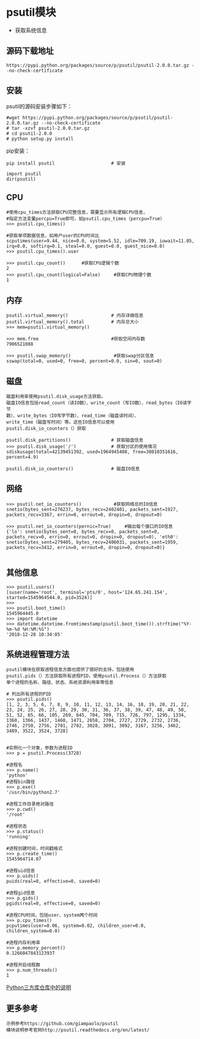 # psutil模块
- 获取系统信息

## 源码下载地址

    https://pypi.python.org/packages/source/p/psutil/psutil-2.0.0.tar.gz --no-check-certificate

## 安装

psutil的源码安装步骤如下：

```
#wget https://pypi.python.org/packages/source/p/psutil/psutil-2.0.0.tar.gz --no-check-certificate
# tar -xzvf psutil-2.0.0.tar.gz
# cd psutil-2.0.0
# python setup.py install
```

pip安装：

```
pip install psutil                     # 安装

import psutil
dir(psutil)
```

## CPU
```
#使用cpu_times方法获取CPU完整信息，需要显示所有逻辑CPU信息，
#指定方法变量percpu=True即可，如psutil.cpu_times（percpu=True）
>>> psutil.cpu_times()

#获取单项数据信息，如用户user的CPU时间比
scputimes(user=9.44, nice=0.0, system=5.52, idle=709.19, iowait=11.05, irq=0.0, softirq=0.1, steal=0.0, guest=0.0, guest_nice=0.0)
>>> psutil.cpu_times().user

>>> psutil.cpu_count()      #获取CPU逻辑个数
2
>>> psutil.cpu_count(logical=False)     #获取CPU物理个数
1

```


## 内存
```
psutil.virtual_memory()                # 内存详细信息
psutil.virtual_memory().total          # 内存总大小
>>> mem=psutil.virtual_memory()

>>> mem.free                           #获取空闲内存数
7906521088

>>> psutil.swap_memory()                #获取swap分区信息
sswap(total=0, used=0, free=0, percent=0.0, sin=0, sout=0)
```

## 磁盘

    磁盘利用率使用psutil.disk_usage方法获取。
    磁盘IO信息包括read_count（读IO数）、write_count（写IO数）、read_bytes（IO读字节
    数）、write_bytes（IO写字节数）、read_time（磁盘读时间）、
    write_time（磁盘写时间）等。这些IO信息可以使用
    psutil.disk_io_counters（）获取


```
psutil.disk_partitions()               # 获取磁盘信息
>>> psutil.disk_usage('/')             # 获取分区的使用情况
sdiskusage(total=42139451392, used=1964945408, free=38010351616, percent=4.9)

psutil.disk_io_counters()              # 磁盘IO信息
```

## 网络
```
>>> psutil.net_io_counters()            #获取网络总的IO信息
snetio(bytes_sent=276237, bytes_recv=2402401, packets_sent=1927, packets_recv=3367, errin=0, errout=0, dropin=0, dropout=0)

>>> psutil.net_io_counters(pernic=True)     #输出每个接口的IO信息
{'lo': snetio(bytes_sent=0, bytes_recv=0, packets_sent=0, packets_recv=0, errin=0, errout=0, dropin=0, dropout=0), 'eth0': snetio(bytes_sent=279405, bytes_recv=2406031, packets_sent=1959, packets_recv=3412, errin=0, errout=0, dropin=0, dropout=0)}


```
## 其他信息
```
>>> psutil.users()
[suser(name='root', terminal='pts/0', host='124.65.241.154', started=1545964544.0, pid=3524)]
>>>
>>> psutil.boot_time()
1545964445.0
>>> import datetime
>>> datetime.datetime.fromtimestamp(psutil.boot_time()).strftime("%Y-%m-%d %H:%M:%S")
'2018-12-28 10:34:05'
```

## 系统进程管理方法

    psutil模块在获取进程信息方面也提供了很好的支持，包括使用
    psutil.pids（）方法获取所有进程PID，使用psutil.Process（）方法获取
    单个进程的名称、路径、状态、系统资源利用率等信息

```
# 列出所有进程的PID
>>> psutil.pids()
[1, 2, 3, 5, 6, 7, 8, 9, 10, 11, 12, 13, 14, 16, 18, 19, 20, 21, 22, 23, 24, 25, 26, 27, 28, 29, 30, 31, 36, 37, 38, 39, 47, 48, 49, 50, 51, 52, 65, 66, 105, 269, 645, 704, 709, 715, 726, 797, 1295, 1334, 1360, 1366, 1437, 1460, 1471, 2658, 2704, 2727, 2729, 2732, 2736, 2746, 2750, 2756, 2781, 2782, 3028, 3091, 3092, 3167, 3256, 3462, 3489, 3522, 3524, 3728]


#实例化一个对象，参数为进程ID
>>> p = psutil.Process(3728)

#进程名
>>> p.name()
'python'
#进程bin路径
>>> p.exe()
'/usr/bin/python2.7'

#进程工作目录绝对路径
>>> p.cwd()
'/root'

#进程状态
>>> p.status()
'running'

#进程创建时间，时间戳格式
>>> p.create_time()
1545964714.07

#进程uid信息
>>> p.uids()
puids(real=0, effective=0, saved=0)

#进程gid信息
>>> p.gids()
pgids(real=0, effective=0, saved=0)

#进程CPU时间，包括user、system两个时间
>>> p.cpu_times()
pcputimes(user=0.06, system=0.02, children_user=0.0, children_system=0.0)

#进程内存利用率
>>> p.memory_percent()
0.1266047843123937

#进程开启线程数
>>> p.num_threads()
1

```

[Python三方库仓库中的说明](https://pypi.org/project/psutil/)
## 更多参考

    示例参考https://github.com/giampaolo/psutil
    模块说明参考官网http://psutil.readthedocs.org/en/latest/


